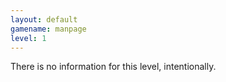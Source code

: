 ```yaml
---
layout: default
gamename: manpage
level: 1
---
```

There is no information for this level, intentionally.
